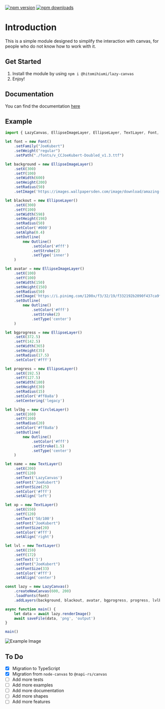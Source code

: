 <a href="https://www.npmjs.com/package/@hitomihiumi/lazy-canvas"><img src="https://img.shields.io/npm/v/@hitomihiumi/lazy-canvas.svg?maxAge=3600" alt="npm version" /></a>
<a href="https://www.npmjs.com/package/@hitomihiumi/lazy-canvas"><img src="https://img.shields.io/npm/dt/@hitomihiumi/lazy-canvas.svg?maxAge=3600" alt="npm downloads" /></a>

# Introduction
This is a simple module designed to simplify the interaction with canvas, for people who do not know how to work with it.

## Get Started

1. Install the module by using `npm i @hitomihiumi/lazy-canvas`
2. Enjoy!

## Documentation

You can find the documentation [here](https://docs.hitomihiumi.xyz/)

## Example

```ts
import { LazyCanvas, EllipseImageLayer, EllipseLayer, TextLayer, Font, CircleLayer, Outline, saveFile } from '@hitomihiumi/lazy-canvas'

let font = new Font()
    .setFamily("JoeKubert")
    .setWeight("regular")
    .setPath("./fonts/v_CCJoeKubert-Doubled_v1.3.ttf")

let background = new EllipseImageLayer()
    .setX(300)
    .setY(100)
    .setWidth(600)
    .setHeight(200)
    .setRadius(50)
    .setImage('https://images.wallpapersden.com/image/download/amazing-desert-hd-cool-aesthetic_bWpoammUmZqaraWkpJRmZ2VlrWllZQ.jpg')

let blackout = new EllipseLayer()
    .setX(300)
    .setY(100)
    .setWidth(598)
    .setHeight(198)
    .setRadius(50)
    .setColor('#000')
    .setAlpha(0.4)
    .setOutline(
        new Outline()
            .setColor('#fff')
            .setStroke(2)
            .setType('inner')
    )

let avatar = new EllipseImageLayer()
    .setX(100)
    .setY(100)
    .setWidth(150)
    .setHeight(150)
    .setRadius(50)
    .setImage('https://i.pinimg.com/1200x/f3/32/19/f332192b2090f437ca9f49c1002287b6.jpg')
    .setOutline(
        new Outline()
            .setColor('#fff')
            .setStroke(2)
            .setType('center')
    )

let bgprogress = new EllipseLayer()
    .setX(372.5)
    .setY(142.5)
    .setWidth(365)
    .setHeight(35)
    .setRadius(17.5)
    .setColor('#fff')

let progress = new EllipseLayer()
    .setX(192.5)
    .setY(127.5)
    .setWidth(180)
    .setHeight(30)
    .setRadius(15)
    .setColor('#ff8a8a')
    .setCentering('legacy')

let lvlbg = new CircleLayer()
    .setX(160)
    .setY(160)
    .setRadius(20)
    .setColor('#ff8a8a')
    .setOutline(
        new Outline()
            .setColor('#fff')
            .setStroke(1.5)
            .setType('center')
    )

let name = new TextLayer()
    .setX(200)
    .setY(120)
    .setText('LazyCanvas')
    .setFont("JoeKubert")
    .setFontSize(25)
    .setColor('#fff')
    .setAlign('left')

let xp = new TextLayer()
    .setX(550)
    .setY(120)
    .setText('50/100')
    .setFont("JoeKubert")
    .setFontSize(20)
    .setColor('#fff')
    .setAlign('right')

let lvl = new TextLayer()
    .setX(159)
    .setY(172)
    .setText('1')
    .setFont("JoeKubert")
    .setFontSize(33)
    .setColor('#fff')
    .setAlign('center')

const lazy = new LazyCanvas()
    .createNewCanvas(600, 200)
    .loadFonts(font)
    .addLayers(background, blackout, avatar, bgprogress, progress, lvlbg, name, xp, lvl)

async function main() {
    let data = await lazy.renderImage()
    await saveFile(data, 'png', 'output')
}

main()
```

![Example Image](https://i.imgur.com/JZ8ghuq.png)

## To Do

- [x] Migration to TypeScript
- [x] Migration from `node-canvas` to `@napi-rs/canvas`
- [ ] Add more tests
- [ ] Add more examples
- [ ] Add more documentation
- [ ] Add more shapes
- [ ] Add more features